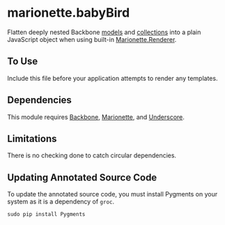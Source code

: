 # marionette.babyBird

Flatten deeply nested Backbone [models](http://backbonejs.org/#Model) and [collections](http://backbonejs.org/#Collection) into a plain JavaScript object when using built-in [Marionette.Renderer](https://github.com/marionettejs/backbone.marionette/blob/master/docs/marionette.renderer.md).

## To Use
Include this file before your application attempts to render any templates.

## Dependencies
This module requires [Backbone](http://backbonejs.org), [Marionette](http://marionettejs.com/), and [Underscore](http://underscorejs.org/).

## Limitations
There is no checking done to catch circular dependencies.

## Updating Annotated Source Code
To update the annotated source code, you must install Pygments on your system
as it is a dependency of `groc`.

```
sudo pip install Pygments
```
